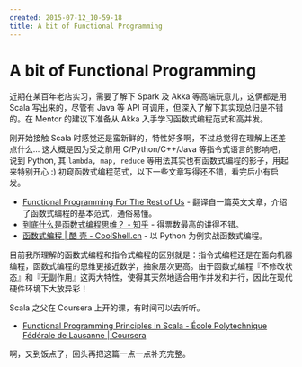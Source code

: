 ```yaml
---
created: 2015-07-12_10-59-18
title: A bit of Functional Programming
---
```


# A bit of Functional Programming

近期在某百年老店实习，需要了解下 Spark 及 Akka 等高端玩意儿，这俩都是用 Scala 写出来的，尽管有 Java 等 API 可调用，但深入了解下其实现总归是不错的。在 Mentor 的建议下准备从 Akka 入手学习函数式编程范式和高并发。

刚开始接触 Scala 时感觉还是蛮新鲜的，特性好多啊，不过总觉得在理解上还差点什么... 这大概是因为受之前用 C/Python/C++/Java 等指令式语言的影响吧，说到 Python, 其 `lambda, map, reduce` 等用法其实也有函数式编程的影子，用起来特别开心 :) 初窥函数式编程范式，以下一些文章写得还不错，看完后小有启发。

- [Functional Programming For The Rest of Us](https://github.com/justinyhuang/Functional-Programming-For-The-Rest-of-Us-Cn/blob/master/FunctionalProgrammingForTheRestOfUs.cn.md) - 翻译自一篇英文文章，介绍了函数式编程的基本范式，通俗易懂。
- [到底什么是函数式编程思维？ - 知乎](http://www.zhihu.com/question/28292740) - 得票数最高的讲得不错。
- [函数式编程 | 酷 壳 - CoolShell.cn](http://coolshell.cn/articles/10822.html) - 以 Python 为例实战函数式编程。

目前我所理解的函数式编程和指令式编程的区别就是：指令式编程还是在面向机器编程，函数式编程的思维更接近数学，抽象层次更高。由于函数式编程『不修改状态』和『无副作用』这两大特性，使得其天然地适合用作并发和并行，因此在现代硬件环境下大放异彩！

Scala 之父在 Coursera 上开的课，有时间可以去听听。

- [Functional Programming Principles in Scala - École Polytechnique Fédérale de Lausanne | Coursera](https://www.coursera.org/course/progfun)

啊，又到饭点了，回头再把这篇一点一点补充完整。